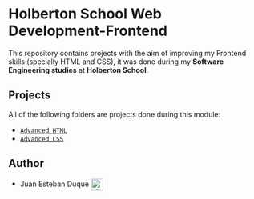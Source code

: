 # Holberton School Web Development-Frontend

This repository contains projects with the aim of improving my Frontend skills (specially HTML and CSS), it was done during my **Software Engineering studies** at **Holberton School**.

## Projects
All of the following folders are projects done during this module:

* [`Advanced HTML`](./html_advanced/)
* [`Advanced CSS`](./CSS_advanced/)

## Author

* Juan Esteban Duque <a href="https://github.com/Juanesduque1" rel="nofollow"><img align="center" alt="github" src="https://www.vectorlogo.zone/logos/github/github-tile.svg" height="24" /></a>

